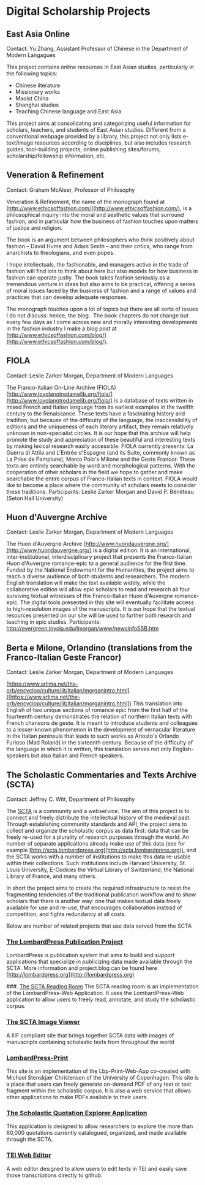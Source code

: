 # Digital Scholarship Projects

## East Asia Online

Contact: Yu Zhang, Assistant Professor of Chinese in the Department of Modern Langagues

This project contains online resources in East Asian studies, particularly in the following topics:

* Chinese literature
* Missionary works
* Maoist China
* Shanghai studies
* Teaching Chinese language and East Asia

This project aims at consolidating and categorizing useful information for scholars, teachers, and students of East Asian studies. Different from a conventional webpage provided by a library, this project not only lists e-text/image resources according to disciplines, but also includes research guides, tool-building projects, online publishing sites/forums, scholarship/fellowship information, etc.

## Veneration & Refinement

Contact: Graham McAleer, Professor of Philosophy

Veneration & Refinement, the name of the monograph found at [http://www.ethicsoffashion.com/](http://www.ethicsoffashion.com/), is a philosophical inquiry into the moral and aesthetic values that surround fashion, and in particular how the business of fashion touches upon matters of justice and religion.

The book is an argument between philosophers who think positively about fashion – David Hume and Adam Smith – and their critics, who range from anarchists to theologians, and even popes.

I hope intellectuals, the fashionable, and managers active in the trade of fashion will find lots to think about here but also models for how business in fashion can operate justly. The book takes fashion seriously as a tremendous venture in ideas but also aims to be practical, offering a series of moral issues faced by the business of fashion and a range of values and practices that can develop adequate responses.

The monograph touches upon a lot of topics but there are all sorts of issues I do not discuss: hence, the blog.  The book chapters do not change but every few days as I come across new and morally interesting developments in the fashion industry I make a blog post at [http://www.ethicsoffashion.com/blog/](http://www.ethicsoffashion.com/blog/).

## FIOLA

Contact: Leslie Zarker Morgan, Department of Modern Languages

The Franco-Italian On-Line Archive (FIOLA) [http://www.loyolanotredamelib.org/fiola/](http://www.loyolanotredamelib.org/fiola/) is a database of texts written in mixed French and Italian language from its earliest examples in the twelfth century to the Renaissance. These texts have a fascinating history and tradition, but because of the difficulty of the language, the inaccessibility of editions and the uniqueness of each literary artifact, they remain relatively unknown in non-specialist circles. It is our hope that this archive will help promote the study and appreciation of these beautiful and interesting texts by making lexical research easily accessible.
FIOLA currently presents: La Guerra di Attila and L'Entrée d'Espagne (and its Suite, commonly known as La Prise de Pamplune), Marco Polo's Milione and the Geste Francor. These texts are entirely searchable by word and morphological patterns. With the cooperation of other scholars in the field we hope to gather and make searchable the entire corpus of Franco-Italian texts in context. FIOLA would like to become a place where the community of scholars meets to consider these traditions. Participants: Leslie Zarker Morgan and David P. Bénéteau (Seton Hall University)

## Huon d'Auvergne Archive

Contact: Leslie Zarker Morgan, Department of Modern Languages

The Huon d'Auvergne Archive [http://www.huondauvergne.org/](http://www.huondauvergne.org/) is a digital edition. It is an international, inter-institutional, interdisciplinary project that presents the Franco-Italian Huon d'Auvergne romance-epic to a general audience for the first time. Funded by the National Endowment for the Humanities, the project aims to reach a diverse audience of both students and researchers. The modern English translation will make the text available widely, while the collaborative edition will allow epic scholars to read and research all four surviving textual witnesses of the Franco-Italian Huon d'Auvergne romance-epic. The digital tools presented in this site will eventually facilitate access to high-resolution images of the manuscripts. It is our hope that the textual resources presented on our site will be used to further both research and teaching in epic studies. Participants: http://evergreen.loyola.edu/lmorgan/www/newsinfoSSB.htm

## Berta e Milone, Orlandino (translations from the Franco-Italian Geste Francor)

Contact: Leslie Zarker Morgan, Department of Modern Languages

[https://www.arlima.net/the-orb/encyclop/culture/lit/italian/morganintro.html]([https://www.arlima.net/the-orb/encyclop/culture/lit/italian/morganintro.html])
This translation into English of two unique sections of romance epic from the first half of the fourteenth century demonstrates the relation of northern Italian texts with French chansons de geste. It is meant to introduce students and colleagues to a lesser-known phenomenon in the development of vernacular literature in the Italian peninsula that leads to such works as Ariosto's Orlando Furioso (Mad Roland) in the sixteenth century. Because of the difficulty of the language in which it is written, this translation serves not only English-speakers but also Italian and French speakers.

## The Scholastic Commentaries and Texts Archive (SCTA)

Contact: Jeffrey C. Witt, Department of Philosophy

The [SCTA](http://scta.info) is a community and a webservice. The aim of this project is to connect and freely distribute the intellectual history of the medieval past. Through establishing community standards and API, the project aims to collect and organize the scholastic corpus as data first: data that can be freely re-used for a plurality of research purposes through the world. An number of separate applications already make use of this data (see for example [http://scta.lombardpress.org](http://scta.lombardpress.org)), and the SCTA works with a number of institutions to make this data re-usable within their collections. Such institutions include Harvard University, St. Louis University, E-Codices the Virtual Library of Switzerland, the National Library of France, and many others. 

In short the project aims to create the required infrastructure to resist the fragmenting tendencies of the traditional publication workflow and to show scholars that there is another way: one that makes textual data freely available for use and re-use, that encourages collaboration instead of competition, and fights redundancy at all costs.

Below are number of related projects that use data served from the SCTA

### [The LombardPress Publication Project](http://lombardpress.org)
LombardPress is publication system that aims to build and support applications that specialize in publicizing data made available through the SCTA. More information and project blog can be found here [http://lombardpress.org](http://lombardpress.org)

###. [The SCTA Reading Room](http://scta.lombardpress.org)
The SCTA reading room is an implementation of the LombardPress-Web Application. It uses the LombardPress-Web application to allow users to freely read, annotate, and study the scholastic corpus.

###	[The SCTA Image Viewer](http://mirador.scta.info)
A IIIF compliant site that brings together SCTA data with images of manuscripts containing scholastic texts from throughout the world

###	[LombardPress-Print](http://print.lombardpress.org)
This site is an implementation of the Lbp-Print-Web-App co-created with Michael Stenskjær Christensen of the University of Copenhagen. This site is a place that users can freely generate on-demand PDF of any text or text fragment within the scholastic corpus. It is also a web service that allows other applications to make PDFs available to their users.

### [The Scholastic Quotation Explorer Application](http://scta-quotations.herokuapp.com/)
This application is designed to allow researchers to explore the more than 60,000 quotations currently catalogued, organized, and made available through the SCTA.

### [TEI Web Editor](https://tei-web-editor.herokuapp.com/)
A web editor designed to allow users to edit texts in TEI and easily save those transcriptions directly to github.
